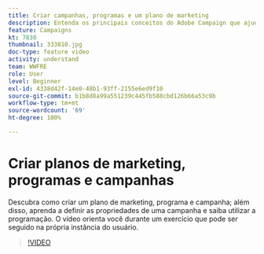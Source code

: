 ```yaml
---
title: Criar campanhas, programas e um plano de marketing
description: Entenda os principais conceitos do Adobe Campaign que ajudam a planejar, executar e medir com eficiência as campanhas de marketing entre canais.
feature: Campaigns
kt: 7830
thumbnail: 333810.jpg
doc-type: feature video
activity: understand
team: WWFRE
role: User
level: Beginner
exl-id: 4338d42f-14e0-48b1-93ff-2155e6ed9f10
source-git-commit: b1b8d8a99a551239c445fb588cbd126b66a53c9b
workflow-type: tm+mt
source-wordcount: '69'
ht-degree: 100%

---
```


# Criar planos de marketing, programas e campanhas

Descubra como criar um plano de marketing, programa e campanha; além disso, aprenda a definir as propriedades de uma campanha e saiba utilizar a programação.
O vídeo orienta você durante um exercício que pode ser seguido na própria instância do usuário.

>[!VIDEO](https://video.tv.adobe.com/v/333810?quality=12&learn=on)
